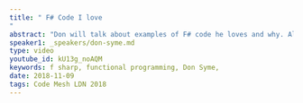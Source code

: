 ```yaml
---
title: " F# Code I love
"
abstract: "Don will talk about examples of F# code he loves and why. Along the way, he will talk about how it relates to doing language design, functional programming, object programming, language features and the “sweet spot” for using functional-first programming both as an individual and in teams. Much of it will be other people’s code."
speaker1: _speakers/don-syme.md
type: video
youtube_id: kU13g_noAQM
keywords: f sharp, functional programming, Don Syme,
date: 2018-11-09
tags: Code Mesh LDN 2018
---
```


